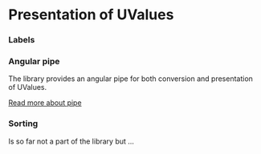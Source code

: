 # Presentation of UValues

### Labels

### Angular pipe
The library provides an angular pipe for both conversion and presentation of UValues.

[Read more about pipe](doc_uval-pipe.md)

### Sorting
Is so far not a part of the library but ...